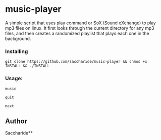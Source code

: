 # music-player 

A simple script that uses play command or SoX (Sound eXchange) to play mp3 files on linux. It first looks through the current directory for any mp3 files, and then creates a randomized playlist that plays each one in the background.

### Installing

```
git clone https://github.com/saccharide/music-player && chmod +x INSTALL && ./INSTALL
```
### Usage:
```
music
```
```
quit
```
```
next
```

## Author
Saccharide**
